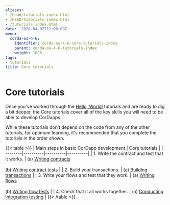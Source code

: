 ```yaml
---
aliases:
- /head/tutorials-index.html
- /HEAD/tutorials-index.html
- /tutorials-index.html
date: '2020-04-07T12:00:00Z'
menu:
  corda-os-4-6:
    identifier: corda-os-4-6-core-tutorials-index
    parent: corda-os-4-6-tutorials-index
    weight: 1020
tags:
- tutorials
title: Core tutorials
---
```



#  Core tutorials

Once you've worked through the [Hello, World!](hello-world-introduction.md/) tutorials and are ready to dig a bit deeper, the Core tutorials cover all of the key skills you will need to be able to develop CorDapps.

While these tutorials don’t depend on the code from any of the other tutorials, for optimum learning, it's recommended that you complete the tutorials in the order shown.

{{< table >}}
| Main steps in basic CorDapp development | Core tutorials |
|---------|----------|----------|----------|
| 1. Write the contract and test that it works. | (a) [Writing contracts](tutorial-contract.html) <br/><br/> (b) [Writing contract tests](tutorial-test-dsl.html) |
| 2. Build your transactions. | (a) [Building transactions](tutorial-building-transactions.html) |
| 3. Write your flows and test that they work. | (a) [Writing flows](flow-state-machines.html) <br/><br/> (b) [Writing flow tests](flow-testing.html) |
| 4. Check that it all works together. | (a) [Conducting integration testing](tutorial-integration-testing.html) |
{{< /table >}}
